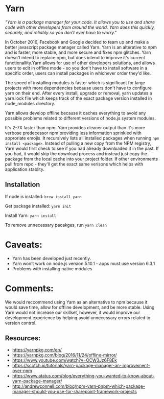 # Yarn

 *"Yarn is a package manager for your code. It allows you to use and share code with other developers from around the world. 
Yarn does this quickly, securely, and reliably so you don’t ever have to worry."*

In October 2016,  Facebook and Google decided to team up and make a better javascript package manager called Yarn. 
Yarn is an alterative to npm and is faster, more stable, and more secure and fixes npm glitches.
Yarn doesn't intend to replace npm, but does intend to improve it's current functionallity.Yarn allows for use of  other developers solutions, and allows users to edit in offline mode - so you don't have to install software in a specific
order, users can install packages in whichever order they'd like. 

The speed of installing modules is faster which is significant for large projects with more dependencies because users don't have to configure yarn on their end. After every install, upgrade or removal, yarn updates a yarn.lock file which keeps track of the exact package version installed in node_modules directory.

Yarn allows develop offline because it caches everything to avoid any possible problems related to different versions of node.js system modules.

It's 2-7X faster than npm. Yarn provides cleaner output than it's more verbose predecessor npm providing less information sprinkled with approriate emojis. It recursively lists all installed packages when running ```npm install <package>```. Instead of pulling a new copy from the NPM registry, Yarn would first check to see if you had already downloaded it in the past. If you had, it would skip the download process and instead just copy the package from the local cache into your project folder. If other environments pull from repo - they'll get the exact same verisons which helps with application stablity.

## Installation 

If node is installed: ```brew install yarn```

Get package installed: ```yarn init```

Install Yarn: ```yarn install```

To remove unnecessary pacakges, run ```yarn clean```

# Caveats: 

* Yarn has been developed just recently.
* Yarn won’t work on node.js version 5.10.1 - apps must use version 6.3.1
* Problems with installing native modules

# Comments: 

We would reccommend using Yarn as an alternative to npm because it would save time, allow for offline development, and be
more stable. Using Yarn would not increase our skillset, however, it would improve our development experience by helping
avoid unnecessary errors related to version control.

## Resources: 
* https://yarnpkg.com/en/
* https://yarnpkg.com/blog/2016/11/24/offline-mirror/
* https://www.youtube.com/watch?v=OCW3Jz6F8Ek
* https://scotch.io/tutorials/yarn-package-manager-an-improvement-over-npm
* https://www.atatus.com/blog/everything-you-wanted-to-know-about-yarn-package-manager/
* http://andrewconnell.com/blog/npm-yarn-pnpm-which-package-manager-should-you-use-for-sharepoint-framework-projects
